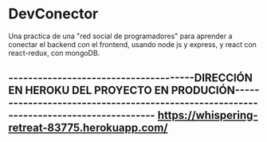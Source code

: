 # DevConector
Una practica de una "red social de programadores" para aprender a conectar el backend con el frontend, usando node js  y express, y react con react-redux, con mongoDB.


--------------------------------------DIRECCIÓN EN HEROKU DEL PROYECTO EN PRODUCIÓN--------------------------------------------------------------------------------------
https://whispering-retreat-83775.herokuapp.com/
--------------------------------------------------------------------------------------------------------------------------------------------------------

